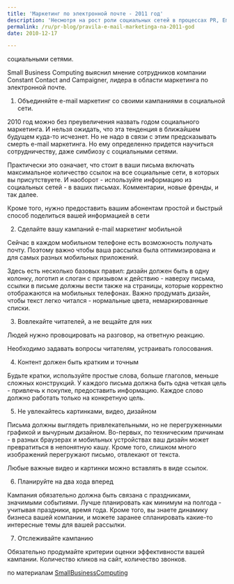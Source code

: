 ```yaml
---
title: 'Маркетинг по электронной почте - 2011 год'
description: 'Несмотря на рост роли социальных сетей в процессах PR, Email маркетинг все еще жив. Однако, по мнению специалистов, основным трендом 2011 года для e-mail маркетинга станет интеграция с социальными сетями. Small Business Computing выяснил мнение сотрудников компании Constant Contact and Campaigner, лидера в области маркетинга по электронной почте.'
permalink: /ru/pr-blog/pravila-e-mail-marketinga-na-2011-god
date: 2010-12-17

---
```


социальными сетями.

Small Business Computing выяснил мнение сотрудников компании  Constant Contact and Campaigner, лидера в области маркетинга по электронной почте.

1. Объединяйте e-mail маркетинг со своими кампаниями в социальной сети.

2010 год можно без преувеличения назвать годом социального маркетинга. И нельзя ожидать, что эта тенденция в ближайшем будущем куда-то исчезнет. Но не надо в связи с этим предсказывать смерть e-mail маркетинга. Но ему определенно придется научиться сотрудничеству, даже симбиозу с социальными сетями.

Практически это означает, что стоит в ваши письма включать максимальное количество ссылок на все социальные сети, в которых вы присутствуете. И наоборот - используйте информацию из социальных сетей - в ваших письмах. Комментарии, новые френды, и так далее.

Кроме того, нужно предоставить вашим абонентам простой и быстрый способ поделиться вашей информацией в сети

2. Сделайте вашу кампаний e-mail маркетинг мобильной

Сейчас в каждом мобильном телефоне есть возможность получать почту. Поэтому важно чтобы ваша рассылка была оптимизирована и для самых разных мобильных приложений.

Здесь есть несколько базовых правил: дизайн должен быть в одну колонку, логотип и слоган с призывом к действию - наверху письма, ссылки в письме должны вести также на страницы, которые корректно отображаются на мобильных телефонах. Важно продумать дизайн, чтобы текст легко читался - нормальные цвета, немаркированные списки.

3. Вовлекайте читателей, а не вещайте для них

Людей нужно провоцировать на разговор, на ответную реакцию.

Необходимо задавать вопросы читателям, устраивать голосования.

4. Контент должен быть кратким и точным

Будьте кратки, используйте простые слова, больше глаголов, меньше сложных конструкций. У каждого письма должна быть одна четкая цель - привлечь к покупке, предоставить информацию. Каждое слово должно работать только на конкретную цель.

5. Не увлекайтесь картинками, видео, дизайном

Письма должны выглядеть привлекательными, но не перегруженными графикой и вычурным дизайном. Во-первых, по техническим причинам - в разных браузерах и мобильных устройствах ваш дизайн может превратиться в непонятную кашу. Кроме того, слишком много изображений перегружают письмо, отвлекают от текста.

Любые важные видео и картинки можно вставлять в виде ссылок.

6. Планируйте на два хода вперед

Кампания обязательно должна быть связана с праздниками, значимыми событиями. Лучше планировать как минимум на полгода - учитывая праздники, время года. Кроме того, вы знаете динамику бизнеса вашей компании, и можете заранее спланировать какие-то интересные темы для вашей рассылки.

7. Отслеживайте кампанию

Обязательно продумайте критерии оценки эффективности вашей кампании. Количество кликов на сайт, количество звонков.

по материалам <a href="http://www.smallbusinesscomputing.com/news/article.php/3920386/Top-7-Email-Marketing-Trends--Tips-for-2011.htm">SmallBusinessComputing</a>

